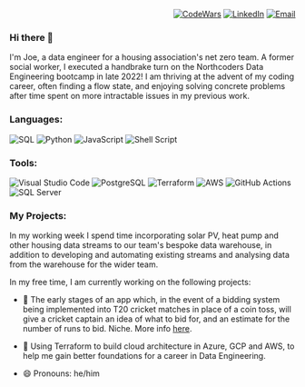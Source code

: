 
<p align="right">  <a href="https://www.codewars.com/users/moejolloy" target="_blank"><img alt="CodeWars" src="https://www.codewars.com/users/moejolloy/badges/small"/></a> <a 
href="https://www.linkedin.com/in/joe-molloy-3bb14396" target="_blank"><img alt="LinkedIn" 
src="https://img.shields.io/badge/LinkedIn-0A66C2.svg?style=for-the-badge&logo=LinkedIn&logoColor=white" /></a> <a 
href="mailto:joemolloy17@gmail.com" target="_blank"><img alt="Email" src="https://img.shields.io/badge/Gmail-D14836?style=for-the-badge&logo=gmail&logoColor=white" /></a>
</p>
<p align="right">

### Hi there 👋

I'm Joe, a data engineer for a housing association's net zero team. A former social worker, I executed a handbrake turn on the Northcoders Data Engineering bootcamp in late 2022! I am thriving at the advent of my coding career, often finding a flow state, and enjoying solving concrete problems after time spent on more intractable issues in my previous work.

<h3> Languages:</h3>
<p>
<a target="_blank"><img alt="SQL" src="https://img.shields.io/badge/SQL-3776AB.svg?style=for-the-badge&logo=microsoft-sql-server&logoColor=white"/></a>
<a target="_blank"><img alt="Python" src="https://img.shields.io/badge/Python-3776AB.svg?style=for-the-badge&logo=Python&logoColor=white"/></a> 
<a target="_blank"><img alt="JavaScript" src="https://img.shields.io/badge/javascript-%23323330.svg?style=for-the-badge&logo=javascript&logoColor=%23F7DF1E"/></a>
<a target="_blank"><img alt="Shell Script" src="https://img.shields.io/badge/shell_script-%23121011.svg?style=for-the-badge&logo=gnu-bash&logoColor=white"/></a> 
</p>

<h3> Tools:</h3>
<p>
<a target="_blank"><img alt="Visual Studio Code" src="https://img.shields.io/badge/Visual%20Studio%20Code-007ACC.svg?style=for-the-badge&logo=Visual-Studio-Code&logoColor=white"/></a> 
<a target="_blank"><img alt="PostgreSQL" src="https://img.shields.io/badge/postgres-%23316192.svg?style=for-the-badge&logo=postgresql&logoColor=white"/></a>
  <a target="_blank"><img alt="Terraform" src="https://img.shields.io/badge/terraform-%235835CC.svg?style=for-the-badge&logo=terraform&logoColor=white"/></a>
  <a target="_blank"><img alt="AWS" src="https://img.shields.io/badge/AWS-%23FF9900.svg?style=for-the-badge&logo=amazon-aws&logoColor=white"/></a>
  <a target="_blank"><img alt="GitHub Actions" src="https://img.shields.io/badge/github%20actions-%232671E5.svg?style=for-the-badge&logo=githubactions&logoColor=white"/></a>
  <a target="_blank"><img alt="SQL Server" src="https://img.shields.io/badge/Microsoft%20SQL%20Server-CC2927.svg?style=for-the-badge&logo=Microsoft-SQL-Server&logoColor=white"/></a>
  
</p>

<h3> My Projects:</h3>

In my working week I spend time incorporating solar PV, heat pump and other housing data streams to our team's bespoke data warehouse, in addition to developing and automating existing streams and analysing data from the warehouse for the wider team. 

In my free time, I am currently working on the following projects:

- 🏏 The early stages of an app which, in the event of a bidding system being implemented into T20 cricket matches in place of a coin toss, will give a cricket captain an idea of what to bid for, and an estimate for the number of runs to bid. Niche. More info [here](https://www.espncricinfo.com/story/why-replacing-the-toss-with-an-auction-is-the-fair-thing-to-do-1277744).

- 🌱 Using Terraform to build cloud architecture in Azure, GCP and AWS, to help me gain better foundations for a career in Data Engineering.

- 😄 Pronouns: he/him
